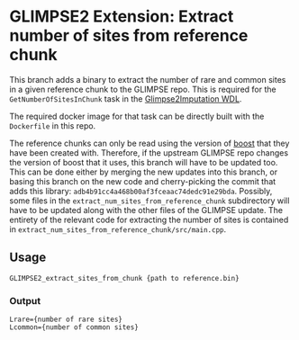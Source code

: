 # GLIMPSE2 Extension: Extract number of sites from reference chunk

This branch adds a binary to extract the number of rare and common sites in a given reference chunk to the GLIMPSE repo. This is required for the `GetNumberOfSitesInChunk` task in the [Glimpse2Imputation WDL](https://github.com/broadinstitute/palantir-workflows/tree/main/GlimpseImputationPipeline).

The required docker image for that task can be directly built with the `Dockerfile` in this repo.

The reference chunks can only be read using the version of [boost](https://www.boost.org/) that they have been created with. Therefore, if the upstream GLIMPSE repo changes the version of boost that it uses, this branch will have to be updated too. This can be done either by merging the new updates into this branch, or basing this branch on the new code and cherry-picking the commit that adds this library: `adb4b91cc4a468b00af3fceaac74dedc91e29bda`. Possibly, some files in the `extract_num_sites_from_reference_chunk` subdirectory will have to be updated along with the other files of the GLIMPSE update. The entirety of the relevant code for extracting the number of sites is contained in `extract_num_sites_from_reference_chunk/src/main.cpp`.

## Usage
```
GLIMPSE2_extract_sites_from_chunk {path to reference.bin}
```

### Output
```
Lrare={number of rare sites}
Lcommon={number of common sites}
```